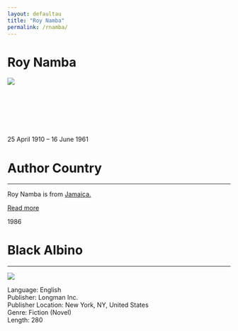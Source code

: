 ```yaml
---
layout: defaultau
title: "Roy Namba"
permalink: /rnamba/
---
```

<!-- partial:index.partial.html -->
<div class="content">
    <h1>Roy Namba</h1>
    <div class="quote">
        <div><img src="http://idata.over-blog.com/0/57/55/67/Album-2/0086-photo-N.Roy.JPG" class="logo"></div>
    </div>
    <div class="timeline">
        <div style="padding-bottom:100px;"></div>
        <div class="block">
            <div class="date right"><p class="right">25 April 1910 – 16 June 1961</p></div>
            <div class="dot"></div>
            <div class="left first">
            <div class="author_country">
                <h1>Author Country</h1><hr>
            <div class="aclocation">   <p>Roy Namba is from <a href="{{ site.baseurl }}/4">Jamaica.</a></p></div>
                <div class="acreadmore">  <a href="https://en.wikipedia.org/wiki/Namba_Roy" target="_blank">Read more</a></div>
            </div>
            </div>
        </div>
        <div class="block">
            <div class="date left"><p class="left">1986</p></div>
            <div class="dot"></div>
            <div class="right">
                <h1>Black Albino</h1><hr>
                <p><img src="https://i.gr-assets.com/images/S/compressed.photo.goodreads.com/books/1267755902l/3073864.jpg"></p>
                <p>
                Language: English<br>
                Publisher: Longman Inc.<br>
                Publisher Location: New York, NY, United States<br>
                Genre: Fiction (Novel)<br>
                Length: 280<br>
                </p>
            </div>
        </div>
  <!-- partial -->
<script src='https://cdnjs.cloudflare.com/ajax/libs/jquery/3.1.1/jquery.min.js'></script><script  src="{{ site.baseurl }}/assets/js/authorscript.js"></script>